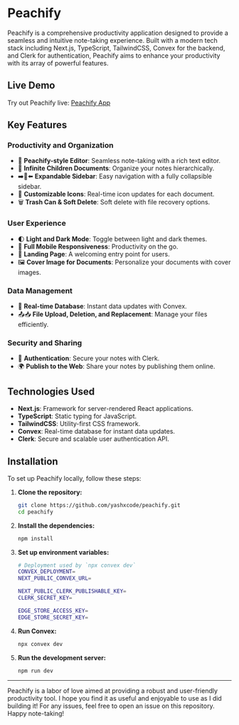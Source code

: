 # Peachify

Peachify is a comprehensive productivity application designed to provide a seamless and intuitive note-taking experience. Built with a modern tech stack including Next.js, TypeScript, TailwindCSS, Convex for the backend, and Clerk for authentication, Peachify aims to enhance your productivity with its array of powerful features.

## Live Demo

Try out Peachify live: [Peachify App](https://peachify-xi.vercel.app/)

## Key Features

### Productivity and Organization

- 📝 **Peachify-style Editor**: Seamless note-taking with a rich text editor.
- 📂 **Infinite Children Documents**: Organize your notes hierarchically.
- ➡️🔀⬅️ **Expandable Sidebar**: Easy navigation with a fully collapsible sidebar.
- 🎨 **Customizable Icons**: Real-time icon updates for each document.
- 🗑️ **Trash Can & Soft Delete**: Soft delete with file recovery options.

### User Experience

- 🌓 **Light and Dark Mode**: Toggle between light and dark themes.
- 📱 **Full Mobile Responsiveness**: Productivity on the go.
- 🛬 **Landing Page**: A welcoming entry point for users.
- 🖼️ **Cover Image for Documents**: Personalize your documents with cover images.

### Data Management

- 🔄 **Real-time Database**: Instant data updates with Convex.
- 📤📥 **File Upload, Deletion, and Replacement**: Manage your files efficiently.

### Security and Sharing

- 🔐 **Authentication**: Secure your notes with Clerk.
- 🌍 **Publish to the Web**: Share your notes by publishing them online.

## Technologies Used

- **Next.js**: Framework for server-rendered React applications.
- **TypeScript**: Static typing for JavaScript.
- **TailwindCSS**: Utility-first CSS framework.
- **Convex**: Real-time database for instant data updates.
- **Clerk**: Secure and scalable user authentication API.

## Installation

To set up Peachify locally, follow these steps:

1. **Clone the repository:**

   ```bash
   git clone https://github.com/yashxcode/peachify.git
   cd peachify
   ```

2. **Install the dependencies:**

   ```bash
   npm install
   ```

3. **Set up environment variables:**

   ```bash
   # Deployment used by `npx convex dev`
   CONVEX_DEPLOYMENT=
   NEXT_PUBLIC_CONVEX_URL=

   NEXT_PUBLIC_CLERK_PUBLISHABLE_KEY=
   CLERK_SECRET_KEY=

   EDGE_STORE_ACCESS_KEY=
   EDGE_STORE_SECRET_KEY=
   ```

4. **Run Convex:**

   ```bash
   npx convex dev
   ```

5. **Run the development server:**
   ```bash
   npm run dev
   ```

---

Peachify is a labor of love aimed at providing a robust and user-friendly productivity tool. I hope you find it as useful and enjoyable to use as I did building it! For any issues, feel free to open an issue on this repository. Happy note-taking!
